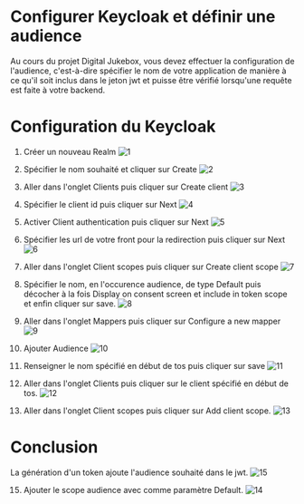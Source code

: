 # Configurer Keycloak et définir une audience

Au cours du projet Digital Jukebox, vous devez effectuer la configuration de l'audience, c'est-à-dire spécifier le nom de votre application de manière à ce qu'il soit inclus dans le jeton jwt et puisse être vérifié lorsqu'une requête est faite à votre backend.

# Configuration du Keycloak

1. Créer un nouveau Realm
![1](https://github.com/NRichet/tos_keycloak/assets/87064243/b0a36e53-0c82-45c3-9f3f-b5348dd9f850)

2. Spécifier le nom souhaité et cliquer sur Create
![2](https://github.com/NRichet/tos_keycloak/assets/87064243/ebda9ba8-90d7-4f6d-a16e-6b87e9b6bff4)

3. Aller dans l'onglet Clients puis cliquer sur Create client
![3](https://github.com/NRichet/tos_keycloak/assets/87064243/4f701da1-c24a-4d9b-8f5c-97a93cfdd811)

4. Spécifier le client id puis cliquer sur Next
![4](https://github.com/NRichet/tos_keycloak/assets/87064243/f9c64c5e-ddb3-4215-bbb9-85e58e3733eb)

5. Activer Client authentication puis cliquer sur Next
![5](https://github.com/NRichet/tos_keycloak/assets/87064243/d142cf5e-42e3-4a56-88fb-2a5070a09a2f)

6. Spécifier les url de votre front pour la redirection puis cliquer sur Next
![6](https://github.com/NRichet/tos_keycloak/assets/87064243/a349b927-5ccc-48af-8f91-f37478aa0b4e)

7. Aller dans l'onglet Client scopes puis cliquer sur Create client scope 
![7](https://github.com/NRichet/tos_keycloak/assets/87064243/2352fa32-6648-4440-a7ab-87e220fe163d)

8. Spécifier le nom, en l'occurence audience, de type Default puis décocher à la fois Display on consent screen et include in token scope et enfin cliquer sur save.
![8](https://github.com/NRichet/tos_keycloak/assets/87064243/b075b4c2-c5ee-415a-85ac-f41fe21a6c1f)

9. Aller dans l'onglet Mappers puis cliquer sur Configure a new mapper
![9](https://github.com/NRichet/tos_keycloak/assets/87064243/c50ba154-8a68-41ff-a47a-0737f9dcfb50)

10. Ajouter Audience
![10](https://github.com/NRichet/tos_keycloak/assets/87064243/dc7256c7-17cf-4cfb-a5e0-910387248736)

11. Renseigner le nom spécifié en début de tos puis cliquer sur save
![11](https://github.com/NRichet/tos_keycloak/assets/87064243/6b7b3d23-3bb8-442c-8681-6dd7ebef1751)

12. Aller dans l'onglet Clients puis cliquer sur le client spécifié en début de tos.
![12](https://github.com/NRichet/tos_keycloak/assets/87064243/545a975c-3c6b-40b9-8e9d-a7acfcdb050c)

13. Aller dans l'onglet Client scopes puis cliquer sur Add client scope.
![13](https://github.com/NRichet/tos_keycloak/assets/87064243/bb1fa136-b001-4d13-9d3d-57abc158f7f2)

# Conclusion
La génération d'un token ajoute l'audience souhaité dans le jwt.
![15](https://github.com/NRichet/tos_keycloak/assets/87064243/9e4f874f-f32e-4bbd-9c01-fcc3dadd8460)


15. Ajouter le scope audience avec comme paramètre Default.
![14](https://github.com/NRichet/tos_keycloak/assets/87064243/87eaffa9-0be1-42e4-adee-6dd9c4943fb8)
